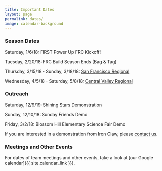 ```yaml
---
title: Important Dates
layout: page
permalink: dates/
image: calendar-background
---
```


### Season Dates

Saturday, 1/6/18: FIRST Power Up FRC Kickoff!

Tuesday, 2/20/18: FRC Build Season Ends (Bag & Tag)

Thursday, 3/15/18 - Sunday, 3/18/18: [San Francisco Regional](http://www.firstsfbay.org/)

Wednesday, 4/5/18 - Saturday, 5/8/18:  [Central Valley Regional](https://www.cvrobotics.org/frc/regional/)

### Outreach

Saturday, 12/9/19: Shining Stars Demonstration

Sunday, 12/10/18: Sunday Friends Demo

Friday, 3/2/18: Blossom Hill Elementary Science Fair Demo

If you are interested in a demonstration from Iron Claw, please [contact us](mailto:contact@ironclaw972.org).

### Meetings and Other Events

For dates of team meetings and other events, take a look at [our Google calendar]({{ site.calendar_link }}).
